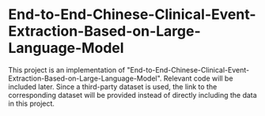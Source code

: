 # End-to-End-Chinese-Clinical-Event-Extraction-Based-on-Large-Language-Model

This project is an implementation of "End-to-End-Chinese-Clinical-Event-Extraction-Based-on-Large-Language-Model". Relevant code will be included later. Since a third-party dataset is used, the link to the corresponding dataset will be provided instead of directly including the data in this project.


